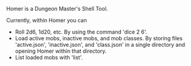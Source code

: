 Homer is a Dungeon Master's Shell Tool.

Currently, within Homer you can

* Roll 2d6, 1d20, etc. By using the command 'dice 2 6'.
* Load active mobs, inactive mobs, and mob classes.
    By storing files 'active.json', 'inactive.json',
    and 'class.json' in a single directory and opening
    Homer within that directory.
* List loaded mobs with 'list'.
